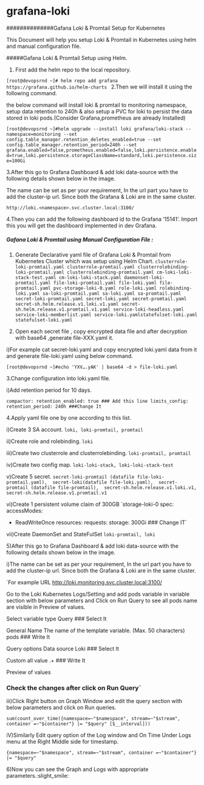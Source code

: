 # grafana-loki
##############Gafana Loki & Promtail Setup for Kubernetes

This Document will help you setup Loki & Promtail in Kubernetes using helm and manual configuration file.

 
#####Gafana Loki & Promtail Setup using Helm.

1. First add the helm repo to the local repository.

`[root@devopsrnd ~]# helm repo add grafana https://grafana.github.io/helm-charts
`
2.Then we will install it using the following command.

the below command will install loki & promtail to monitoring namespace, setup data retention to 240h & also setup a PVC for loki to persist the data stored in loki pods.(Consider Grafana,prometheus are already Installed)

`[root@devopsrnd ~]#helm upgrade --install loki grafana/loki-stack --namespace=monitoring --set config.table_manager.retention_deletes_enabled=true --set config.table_manager.retention_period=240h --set grafana.enabled=false,prometheus.enabled=false,loki.persistence.enabled=true,loki.persistence.storageClassName=standard,loki.persistence.size=100Gi`

3.After this go to Grafana Dashboard & add loki data-source with the following details shown below in the image.

The name can be set as per your requirement, In the url part you have to add the cluster-ip url. Since both the Grafana & Loki are in the same cluster.

`http://loki.<namespace>.svc.cluster.local:3100/
`

4.Then you can add the following dashboard id to the Grafana ‘15141’. Import this you will get the dashboard implemented in dev Grafana.

 
##### Gafana Loki & Promtail using Manual Configuration File :

1. Generate Declarative yaml file of Grafana Loki & Promtail from Kubernetes Cluster which was setup using Helm Chart.
`clusterrole-loki-promtail.yaml
clusterrole-promtail.yaml
clusterrolebinding-loki-promtail.yaml
clusterrolebinding-promtail.yaml
cm-loki-loki-stack-test.yaml
cm-loki-loki-stack.yaml
daemonset-loki-promtail.yaml
file-loki-promtail.yaml
file-loki.yaml
file-promtail.yaml
pvc-storage-loki-0.yaml
role-loki.yaml
rolebinding-loki.yaml
sa-loki-promtail.yaml
sa-loki.yaml
sa-promtail.yaml
secret-loki-promtail.yaml
secret-loki.yaml
secret-promtail.yaml
secret-sh.helm.release.v1.loki.v1.yaml
secret-sh.helm.release.v1.promtail.v1.yaml
service-loki-headless.yaml
service-loki-memberlist.yaml
service-loki.yamlstatefulset-loki.yaml
statefulset-loki.yaml`

2. Open  each secret file , copy encrypted data file and after decryption with base64 ,generate file-XXX.yaml  it.

 i)For example cat  secret-loki.yaml and copy encrypted loki.yaml data from it and generate file-loki.yaml using below command.

`[root@devopsrnd ~]#echo 'YXV….yAK' | base64 -d > file-loki.yaml
`
 
3.Change configuration into loki.yaml file.

 i)Add retention period for 10 days.

`compactor:
  retention_enabled: true ### Add this line
limits_config:
  retention_period: 240h ###Change It`

4.Apply yaml file one by one according to this list.

i)Create 3 SA account.
`loki, loki-promtail, promtail
`

ii)Create role and rolebinding.
`loki`

iii)Create two  clusterrole and clusterrolebinding.
`loki-promtail, promtail
`

iv)Create two config map.
`loki-loki-stack, loki-loki-stack-test
`

v)Create 5 secret.
`secret-loki-promtail (datafile file-loki-promtail.yaml),  secret-loki(datafile file-loki.yaml),  secret-promtail (datafile file-promtail),  secret-sh.helm.release.v1.loki.v1, secret-sh.helm.release.v1.promtail.v1`

vi)Create 1 persistent volume claim of 300GB
`storage-loki-0
spec:
  accessModes:
  - ReadWriteOnce
  resources:
    requests:
      storage: 300Gi ### Change IT`
 

vii)Create DaemonSet and StateFulSet
`loki-promtail, loki
` 

5)After this go to Grafana Dashboard & add loki data-source with the following details shown below in the image.

i)The name can be set as per your requirement, In the url part you have to add the cluster-ip url. Since both the Grafana & Loki are in the same cluster.

`For example
URL http://loki.monitoring.svc.cluster.local:3100/

Go to the Loki Kubernetes Logs/Setting and add pods variable in variable section with below parameters and Click on Run Query to see all pods name are visible in Preview of values.


Select variable type
Query ### Select It

General
Name
The name of the template variable. (Max. 50 characters)
pods ### Write It

Query options
Data source
Loki ### Select It

Custom all value
.+ ### Write It

Preview of values
### Check the changes after click on Run Query`

iii)Click Right button on Graph Window and edit the query section with below parameters and click on Run queries.

`sum(count_over_time({namespace=~"$namespace", stream=~"$stream", container =~"$container"} |= "$query" [$__interval]))
`
 
iV)Similarly Edit query option of the Log window and On Time Under Logs menu at the Right Middle side for timestamp.

`{namespace=~"$namespace", stream=~"$stream", container =~"$container"} |= "$query"
`
 
6)Now you can see the Graph and Logs with appropriate parameters.:slight_smile: 
